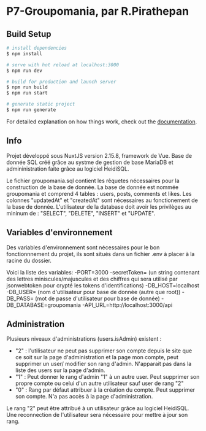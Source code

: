 # P7-Groupomania, par R.Pirathepan

## Build Setup

```bash
# install dependencies
$ npm install

# serve with hot reload at localhost:3000
$ npm run dev

# build for production and launch server
$ npm run build
$ npm run start

# generate static project
$ npm run generate
```

For detailed explanation on how things work, check out the [documentation](https://nuxtjs.org).

## Info

Projet développé sous NuxtJS version 2.15.8, framework de Vue.
Base de donnée SQL créé grâce au systme de gestion de base MariaDB et admininistration faite grâce au logiciel HeidiSQL.

Le fichier groupomania.sql contient les rêquetes nécessaires pour la construction de la base de donnée.
La base de donnée est nommée groupomania et comprend 4 tables : users, posts, comments et likes. Les colonnes "updatedAt" et "createdAt" sont nécessaires au fonctionement de la base de donnée.
L'utilisateur de la database doit avoir les privilèges au mininum de : "SELECT", "DELETE", "INSERT" et "UPDATE".


## Variables d'environnement

Des variables d'environnement sont nécessaires pour le bon fonctionnnement du projet, ils sont situés dans un fichier .env à placer à la racine du dossier.

 Voici la liste des variables:
-PORT=3000
-secretToken= (un string contenant des lettres miniscules/majuscules et des chiffres  qui sera utilisé par jsonwebtoken pour crypté les tokens d'identifications)
-DB_HOST=localhost
-DB_USER= (nom d'utilisateur pour base de donnée (autre que root))
-DB_PASS= (mot de passe d'utilisateur pour base de donnée)
-DB_DATABASE=groupomania
-API_URL=http://localhost:3000/api



## Administration

Plusieurs niveaux d'administrations (users.isAdmin) existent :
- "2" : l'utilisateur ne peut pas supprimer son compte depuis le site que ce soit sur la page d'administration et la page mon compte, peut supprimer un user/ modifier son rang d'admin. N'apparait pas dans la liste des users sur la page d'admin.
- "1" : Peut donner le rang d'admin "1" à un autre user. Peut supprimer son propre compte ou celui d'un autre utilisateur sauf user de rang "2"
- "0" : Rang par défaut attribuer à la création du compte. Peut supprimer son compte. N'a pas accès à la page d'administration.

Le rang "2" peut être attribué à un utilisateur grâce au logiciel HeidiSQL. Une reconnection de l'utilisateur sera nécessaire pour mettre à jour son rang.
